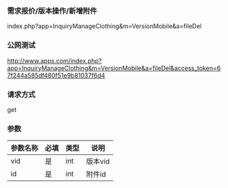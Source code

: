 ### **需求报价/版本操作/新增附件**
index.php?app=InquiryManageClothing&m=VersionMobile&a=fileDel

### **公网测试**
http://www.apps.com/index.php?app=InquiryManageClothing&m=VersionMobile&a=fileDel&access_token=67f244a585df480f51e9b81037f6d4

### **请求方式**
get


### **参数**
| 参数名称  |必填|   类型  |说明      |
|------|-----|------|------|
| vid| 是 | int|版本vid|
| id| 是 | int|附件id|